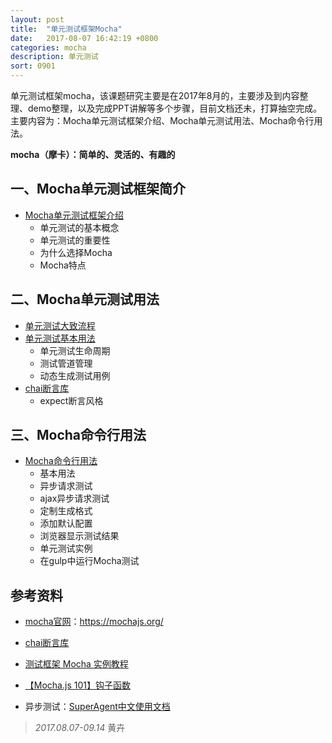```yaml
---
layout: post
title:  "单元测试框架Mocha"
date:   2017-08-07 16:42:19 +0800
categories: mocha
description: 单元测试
sort: 0901
---
```


单元测试框架mocha，该课题研究主要是在2017年8月的，主要涉及到内容整理、demo整理，以及完成PPT讲解等多个步骤，目前文档还未，打算抽空完成。主要内容为：Mocha单元测试框架介绍、Mocha单元测试用法、Mocha命令行用法。

**mocha（摩卡）：简单的、灵活的、有趣的**

## 一、Mocha单元测试框架简介

- [Mocha单元测试框架介绍](/mocha/intro.html)
  - 单元测试的基本概念
  - 单元测试的重要性
  - 为什么选择Mocha
  - Mocha特点

## 二、Mocha单元测试用法

- [ 单元测试大致流程](/mocha/dzlc.html)
- [ 单元测试基本用法](/mocha/jbyf.html)
  - 单元测试生命周期
  - 测试管道管理
  - 动态生成测试用例
- [chai断言库](/mocha/dyk.html)
  - expect断言风格

## 三、Mocha命令行用法

- [Mocha命令行用法](/mocha/mlh.html)
  - 基本用法
  - 异步请求测试
  - ajax异步请求测试
  - 定制生成格式
  - 添加默认配置
  - 浏览器显示测试结果
  -  单元测试实例
  - 在gulp中运行Mocha测试



## 参考资料

- [mocha官网](https://mochajs.org/)：<https://mochajs.org/>


- [chai断言库](http://www.jianshu.com/p/f200a75a15d2)
- [测试框架 Mocha 实例教程](http://www.ruanyifeng.com/blog/2015/12/a-mocha-tutorial-of-examples.html)
- [【Mocha.js 101】钩子函数](http://www.cnblogs.com/litecodes/p/mocha-101-hooks.html)
- 异步测试：[SuperAgent中文使用文档](http://visionmedia.github.io/superagent/#test-documentation)



> *2017.08.07-09.14* 黄卉